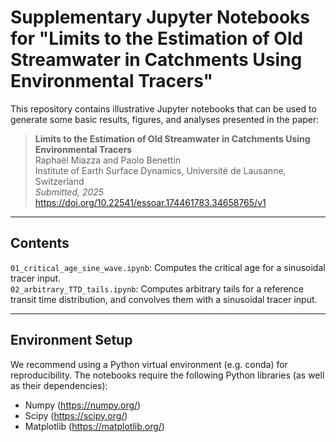 # Supplementary Jupyter Notebooks for "Limits to the Estimation of Old Streamwater in Catchments Using Environmental Tracers"

This repository contains illustrative Jupyter notebooks that can be used to generate some basic results, figures, and analyses presented in the paper:

> **Limits to the Estimation of Old Streamwater in Catchments Using Environmental Tracers**  
> Raphaël Miazza and Paolo Benettin  
> Institute of Earth Surface Dynamics, Université de Lausanne, Switzerland  
> _Submitted, 2025_  
> https://doi.org/10.22541/essoar.174461783.34658765/v1

---

## Contents

`01_critical_age_sine_wave.ipynb`: Computes the critical age for a sinusoidal tracer input.  
`02_arbitrary_TTD_tails.ipynb`: Computes arbitrary tails for a reference transit time distribution, and convolves them with a sinusoidal tracer input.

---

## Environment Setup

We recommend using a Python virtual environment (e.g. conda) for reproducibility. The notebooks require the following Python libraries (as well as their dependencies):
- Numpy (https://numpy.org/)
- Scipy (https://scipy.org/)
- Matplotlib (https://matplotlib.org/)
